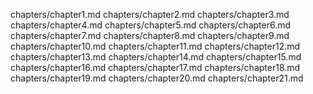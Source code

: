 chapters/chapter1.md
chapters/chapter2.md
chapters/chapter3.md
chapters/chapter4.md
chapters/chapter5.md
chapters/chapter6.md
chapters/chapter7.md
chapters/chapter8.md
chapters/chapter9.md
chapters/chapter10.md
chapters/chapter11.md
chapters/chapter12.md
chapters/chapter13.md
chapters/chapter14.md
chapters/chapter15.md
chapters/chapter16.md
chapters/chapter17.md
chapters/chapter18.md
chapters/chapter19.md
chapters/chapter20.md
chapters/chapter21.md
